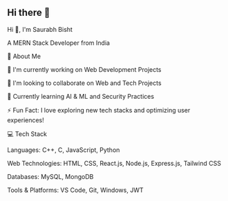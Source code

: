 ## Hi there 👋
Hi 👋, I'm Saurabh Bisht

A MERN Stack Developer from India

💫 About Me

🔫 I'm currently working on Web Development Projects

👯 I'm looking to collaborate on Web and Tech Projects

🌱 Currently learning AI & ML and Security Practices

⚡ Fun Fact: I love exploring new tech stacks and optimizing user experiences!

💻 Tech Stack

Languages: C++, C, JavaScript, Python

Web Technologies: HTML, CSS, React.js, Node.js, Express.js, Tailwind CSS

Databases: MySQL, MongoDB

Tools & Platforms: VS Code, Git, Windows, JWT

